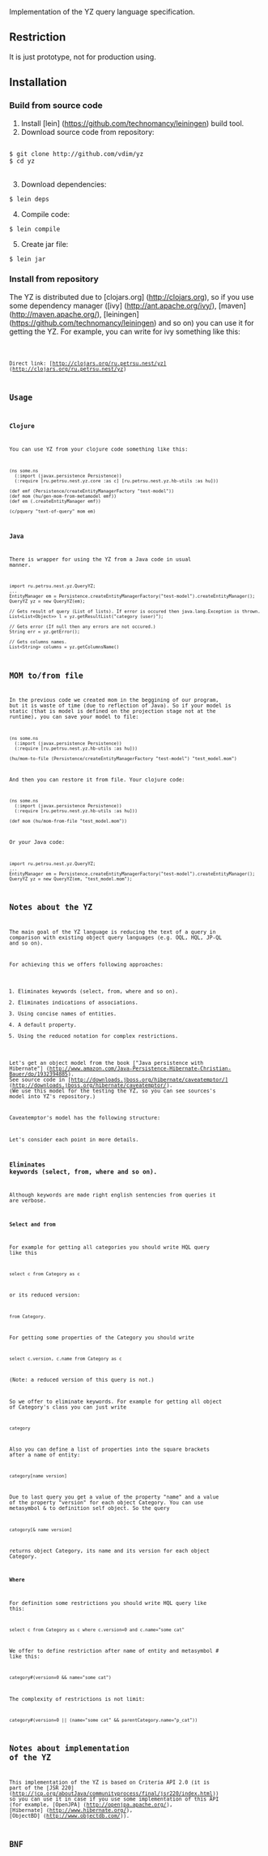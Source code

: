 Implementation of the YZ query language specification.

## Restriction
It is just prototype, not for production using.

## Installation

### Build from source code
1. Install [lein] (https://github.com/technomancy/leiningen) build tool.
2. Download source code from repository:
<pre>
<code>
$ git clone http://github.com/vdim/yz
$ cd yz
</code>
</pre>

3. Download dependencies:
<pre><code>$ lein deps</code></pre>

4. Compile code:
<pre><code>$ lein compile</code></pre>

5. Create jar file:
<pre><code>$ lein jar</code></pre>

### Install from repository
The YZ is distributed due to [clojars.org] (http://clojars.org), so
if you use some dependency manager ([ivy] (http://ant.apache.org/ivy/), 
[maven] (http://maven.apache.org/), [leiningen] (https://github.com/technomancy/leiningen) and so on) you
can use it for getting the YZ. For example, you can write for ivy 
something like this:
	<pre><code><dependency org="ru.petrsu.nest" name="yz" rev="0.0.1-alpha1"/><code></pre>

Direct link: [http://clojars.org/ru.petrsu.nest/yz] (http://clojars.org/ru.petrsu.nest/yz)

## Usage
### Clojure
You can use YZ from your clojure code something like this:

	(ns some.ns
	  (:import (javax.persistence Persistence))
	  (:require [ru.petrsu.nest.yz.core :as c] [ru.petrsu.nest.yz.hb-utils :as hu]))

	(def emf (Persistence/createEntityManagerFactory "test-model"))
	(def mom (hu/gen-mom-from-metamodel emf))
	(def em (.createEntityManager emf))

	(c/pquery "text-of-query" mom em)

### Java
There is wrapper for using the YZ from a Java code in usual manner.

	import ru.petrsu.nest.yz.QueryYZ;
	...
	EntityManager em = Persistence.createEntityManagerFactory("test-model").createEntityManager();
	QueryYZ yz = new QueryYZ(em);

	// Gets result of query (List of lists). If error is occured then java.lang.Exception is thrown.
	List<List<Object>> l = yz.getResultList("category (user)");

	// Gets error (If null then any errors are not occured.)
	String err = yz.getError();

	// Gets columns names.
	List<String> columns = yz.getColumnsName()


## MOM to/from file

In the previous code we created mom in the beggining of our program, but it is 
waste of time (due to reflection of Java). So if your model is static 
(that is model is defined on the projection stage not at the runtime), you
can save your model to file:

	(ns some.ns
	  (:import (javax.persistence Persistence))
	  (:require [ru.petrsu.nest.yz.hb-utils :as hu]))

	(hu/mom-to-file (Persistence/createEntityManagerFactory "test-model") "test_model.mom")

And then you can restore it from file. Your clojure code:

	(ns some.ns
	  (:import (javax.persistence Persistence))
	  (:require [ru.petrsu.nest.yz.hb-utils :as hu]))

	(def mom (hu/mom-from-file "test_model.mom"))

Or your Java code:

	import ru.petrsu.nest.yz.QueryYZ;
	...
	EntityManager em = Persistence.createEntityManagerFactory("test-model").createEntityManager();
	QueryYZ yz = new QueryYZ(em, "test_model.mom");


## Notes about the YZ
The main goal of the YZ language is reducing the text of a query
in comparison with existing object query languages (e.g. OQL, HQL, JP-QL and so on).

For achieving this we offers following approaches:

1. Eliminates keywords (select, from, where and so on).
2. Eliminates indications of associations.
3. Using concise names of entities.
4. A default property.
5. Using the reduced notation for complex restrictions.

Let's get an object model from the book ["Java persistence with Hibernate"] 
(http://www.amazon.com/Java-Persistence-Hibernate-Christian-Bauer/dp/1932394885). 
See source code in [http://downloads.jboss.org/hibernate/caveatemptor/] (http://downloads.jboss.org/hibernate/caveatemptor/).
(We use this model for the testing the YZ, so you can see sources's model into YZ's repository.)

Caveatemptor's model has the following structure: 

Let's consider each point in more details.

### Eliminates keywords (select, from, where and so on).
Although keywords are made right english sentencies from queries it are verbose.

#### Select and from
For example for getting all categories you should write HQL query like this

	select c from Category as c

or its reduced version:

	from Category.

For getting some properties of the Category you should write

	select c.version, c.name from Category as c

(Note: a reduced version of this query is not.)

So we offer to eliminate keywords. For example for getting all object of Category's class you can just write

	category

Also you can define a list of properties into the square brackets after a name of entity:

	category[name version]

Due to last query you get a value of the property "name" and a value of the property "version" for
each object Category. You can use metasymbol & to definition self object. So the query

	catogory[& name version]

returns object Category, its name and its version for each object Category.

#### Where
For definition some restrictions you should write HQL query like this:

	select c from Category as c where c.version=0 and c.name="some cat"

We offer to define restriction after name of entity and metasymbol # like this:

	category#(version=0 && name="some cat")

The complexity of restrictions is not limit:

	category#(version=0 || (name="some cat" && parentCategory.name="p_cat"))


## Notes about implementation of the YZ
This implementation of the YZ is based on Criteria API 2.0 
(it is part of the [JSR 220] (http://jcp.org/aboutJava/communityprocess/final/jsr220/index.html)) so you can use it in
case if you use some implementation of this API (for example, [OpenJPA] (http://openjpa.apache.org/), 
[Hibernate] (http://www.hibernate.org/), [ObjectBD] (http://www.objectdb.com/)).

## BNF 


